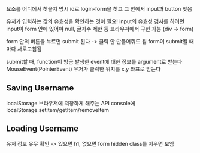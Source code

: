 요소를 어디에서 찾을지 명시
id로 login-form을 찾고 그 안에서 input과 button 찾음

유저가 입력하는 값의 유효성을 확인하는 것이 필요!
input의 유효성 검사를 하려면 input이 form 안에 있어야 
null, 글자수 제한 등 브라우저에서 구현 가능
(div -> form)

form 안의 버튼을 누르면 submit 된다 -> 클릭 안 만들어줘도 됨
form이 submit될 때마다 새로고침됨

submit할 때, function이 방금 발생한 event에 대한 정보를 argument로 받는다
MouseEvent(PointerEvent) 유저가 클릭한 위치를 x,y 좌표로 받는다

## Saving Username
localStorage 브라우저에 저장하게 해주는 API
console에 localStorage.setItem/getItem/removeItem

## Loading Username
유저 정보 유무 확인 -> 있으면 h1, 없으면 form
hidden class를 지우면 보임